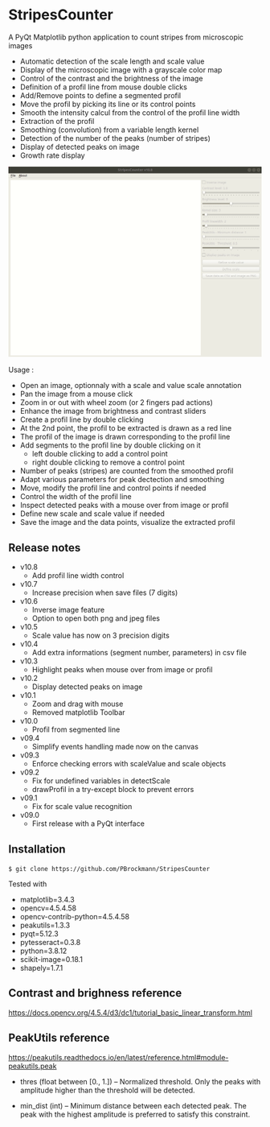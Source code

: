 # StripesCounter

A PyQt Matplotlib python application to count stripes from microscopic images

 * Automatic detection of the scale length and scale value
 * Display of the microscopic image with a grayscale color map
 * Control of the contrast and the brightness of the image
 * Definition of a profil line from mouse double clicks
 * Add/Remove points to define a segmented profil
 * Move the profil by picking its line or its control points
 * Smooth the intensity calcul from the control of the profil line width
 * Extraction of the profil
 * Smoothing (convolution) from a variable length kernel
 * Detection of the number of the peaks (number of stripes)
 * Display of detected peaks on image
 * Growth rate display

![ScreenShot](StripesCounter_v10.8.gif)  

Usage :

 * Open an image, optionnaly with a scale and value scale annotation
 * Pan the image from a mouse click
 * Zoom in or out with wheel zoom (or 2 fingers pad actions)
 * Enhance the image from brightness and contrast sliders
 * Create a profil line by double clicking
 * At the 2nd point, the profil to be extracted is drawn as a red line
 * The profil of the image is drawn corresponding to the profil line 
 * Add segments to the profil line by double clicking on it
   * left double clicking to add a control point
   * right double clicking to remove a control point 
 * Number of peaks (stripes) are counted from the smoothed profil
 * Adapt various parameters for peak dectection and smoothing
 * Move, modify the profil line and control points if needed
 * Control the width of the profil line
 * Inspect detected peaks with a mouse over from image or profil
 * Define new scale and scale value if needed
 * Save the image and the data points, visualize the extracted profil

## Release notes

* v10.8
  * Add profil line width control
* v10.7
  * Increase precision when save files (7 digits)
* v10.6
  * Inverse image feature
  * Option to open both png and jpeg files
* v10.5
  * Scale value has now on 3 precision digits
* v10.4
  * Add extra informations (segment number, parameters) in csv file
* v10.3
  * Highlight peaks when mouse over from image or profil
* v10.2
  * Display detected peaks on image
* v10.1
  * Zoom and drag with mouse
  * Removed matplotlib Toolbar
* v10.0
  * Profil from segmented line 
* v09.4
  * Simplify events handling made now on the canvas
* v09.3
  * Enforce checking errors with scaleValue and scale objects
* v09.2
  * Fix for undefined variables in detectScale
  * drawProfil in a try-except block to prevent errors
* v09.1
  * Fix for scale value recognition
* v09.0
  * First release with a PyQt interface
  
## Installation

`$ git clone https://github.com/PBrockmann/StripesCounter`

Tested with
 * matplotlib=3.4.3
 * opencv=4.5.4.58
 * opencv-contrib-python=4.5.4.58
 * peakutils=1.3.3
 * pyqt=5.12.3
 * pytesseract=0.3.8 
 * python=3.8.12
 * scikit-image=0.18.1
 * shapely=1.7.1

## Contrast and brighness reference 

https://docs.opencv.org/4.5.4/d3/dc1/tutorial_basic_linear_transform.html

## PeakUtils reference

https://peakutils.readthedocs.io/en/latest/reference.html#module-peakutils.peak

 * thres (float between [0., 1.]) – Normalized threshold. Only the peaks with amplitude higher than the threshold will be detected.

 * min_dist (int) – Minimum distance between each detected peak. The peak with the highest amplitude is preferred to satisfy this constraint.
